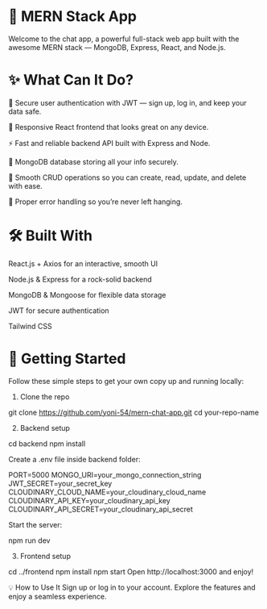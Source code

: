 # 🚀 MERN Stack App
Welcome to the chat app, a powerful full-stack web app built with the awesome MERN stack — MongoDB, Express, React, and Node.js.

# ✨ What Can It Do?
🔐 Secure user authentication with JWT — sign up, log in, and keep your data safe.

📱 Responsive React frontend that looks great on any device.

⚡️ Fast and reliable backend API built with Express and Node.

💾 MongoDB database storing all your info securely.

🔄 Smooth CRUD operations so you can create, read, update, and delete with ease.

🚨 Proper error handling so you’re never left hanging.

# 🛠️ Built With
React.js + Axios for an interactive, smooth UI

Node.js & Express for a rock-solid backend

MongoDB & Mongoose for flexible data storage

JWT for secure authentication

Tailwind CSS 

# 🎯 Getting Started
Follow these simple steps to get your own copy up and running locally:

1. Clone the repo

git clone https://github.com/yoni-54/mern-chat-app.git
cd your-repo-name

2. Backend setup

cd backend
npm install

Create a .env file inside backend folder:

PORT=5000
MONGO_URI=your_mongo_connection_string
JWT_SECRET=your_secret_key
CLOUDINARY_CLOUD_NAME=your_cloudinary_cloud_name
CLOUDINARY_API_KEY=your_cloudinary_api_key
CLOUDINARY_API_SECRET=your_cloudinary_api_secret

Start the server:

npm run dev

3. Frontend setup

cd ../frontend
npm install
npm start
Open http://localhost:3000 and enjoy!

💡 How to Use It
Sign up or log in to your account.
Explore the features and enjoy a seamless experience.
